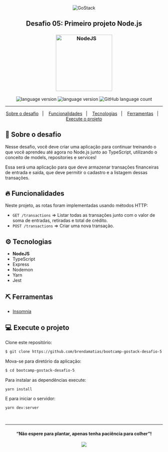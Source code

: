 <div align="center">
  <img alt="GoStack"
    src="https://storage.googleapis.com/golden-wind/bootcamp-gostack/header-desafios.png"
  />
</div>

<h2 align="center">
   Desafio 05: Primeiro projeto Node.js
</h2>

<h3 align="center">
  <img alt="NodeJS" 
    src="https://arrayoutofindex.files.wordpress.com/2017/06/node.png" width="180px"/>
</h3>

<p align="center">
  <img alt="language version" src="https://img.shields.io/badge/Node-v_12.14.1-339933?logo=node.js">
  <img alt="language version" src="https://img.shields.io/badge/Yarn-v_1.21.1-2C8EBB?logo=Yarn">
  <img alt="GitHub language count" src="https://img.shields.io/github/languages/count/brendamatias/bootcamp-gostack-desafio-5">
</p>

<hr/>

<p align="center">
  <a href="#rocket-sobre-o-desafio">Sobre o desafio</a>&nbsp;&nbsp;&nbsp;|&nbsp;&nbsp;&nbsp;
  <a href="#🔥-funcionalidades">Funcionalidades</a>&nbsp;&nbsp;&nbsp;|&nbsp;&nbsp;&nbsp;
  <a href="#⚙️-tecnologias">Tecnologias</a>&nbsp;&nbsp;&nbsp;|&nbsp;&nbsp;&nbsp;
  <a href="#⛏-ferramentas">Ferramentas</a>&nbsp;&nbsp;&nbsp;|&nbsp;&nbsp;&nbsp;
  <a href="#computer-execute-o-projeto">Execute o projeto</a>
</p>

## :rocket: Sobre o desafio

Nesse desafio, você deve criar uma aplicação para continuar treinando o que você aprendeu até agora no Node.js junto ao TypeScript, utilizando o conceito de models, repositories e services!

Essa será uma aplicação para que deve armazenar transações financeiras de entrada e saída, que deve permitir o cadastro e a listagem dessas transações.

## 🔥 Funcionalidades

Neste projeto, as rotas foram implementadas usando métodos HTTP:
* `GET /transactions` => Listar todas as transações junto com o valor de soma de entradas, retiradas e total de crédito.
* `POST /transactions` => Criar uma nova transação.

## ⚙️ Tecnologias

* __NodeJS__
* TypeScript
* Express
* Nodemon
* Yarn
* Jest

## ⛏ Ferramentas

* [Insomnia](https://insomnia.rest/download/)


## :computer: Execute o projeto

Clone este repositório:

```bash
$ git clone https://github.com/brendamatias/bootcamp-gostack-desafio-5
```

Mova-se para diretório da aplicação:

```bash
$ cd bootcamp-gostack-desafio-5
```

Para instalar as dependências execute:

```bash
yarn install
```

E para iniciar o servidor:

```bash
yarn dev:server
```

<br/>

---

<h4 align="center">
  “Não espere para plantar, apenas tenha paciência para colher”!
</h4>

<p align="center">
  <a alt="Brenda" href="https://www.linkedin.com/in/brenda-matias/">
    <img src="https://img.shields.io/badge/LinkedIn-Brenda_Matias-0077B5?logo=linkedin"/>
  </a>
</p>
